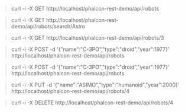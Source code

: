 > curl -i -X GET http://localhost/phalcon-rest-demo/api/robots

> curl -i -X GET http://localhost/phalcon-rest-demo/api/robots/search/Astro

> curl -i -X GET http://localhost/phalcon-rest-demo/api/robots/3

> curl -i -X POST -d '{"name":"C-3PO","type":"droid","year":1977}' http://localhost/phalcon-rest-demo/api/robots

> curl -i -X POST -d '{"name":"C-3PO","type":"droid","year":1977}' http://localhost/phalcon-rest-demo/api/robots

> curl -i -X PUT -d '{"name":"ASIMO","type":"humanoid","year":2000}' http://localhost/phalcon-rest-demo/api/robots/4

> curl -i -X DELETE http://localhost/phalcon-rest-demo/api/robots/4
